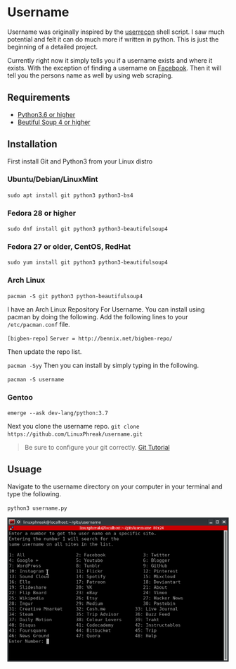 # Username
Username was originally inspired by the [userrecon](http://go.techmeout.org/2L) shell script. I saw much potential and felt it can do much more if written in python. This is just the beginning of a detailed project. 

Currently right now it simply tells you if a username exists and where it exists. With the exception of finding a username on [Facebook](http://go.techmeout.org/2M). Then it will tell you the persons name as well by using web scraping.

## Requirements

* [Python3.6 or higher](http://go.techmeout.org/27)
* [Beutiful Soup 4 or higher](http://go.techmeout.org/2K)

## Installation
First install Git and Python3 from your Linux distro
### Ubuntu/Debian/LinuxMint
`sudo apt install git python3 python3-bs4`

### Fedora 28 or higher
`sudo dnf install git python3 python3-beautifulsoup4`

### Fedora 27 or older, CentOS, RedHat
`sudo yum install git python3 python3-beautifulsoup4`

### Arch Linux
`pacman -S git python3 python-beautifulsoup4`

I have an Arch Linux Repository For Username. You can install using pacman by doing the following.
Add the following lines to your `/etc/pacman.conf` file. 

`[bigben-repo]`
`Server = http://bennix.net/bigben-repo/`

Then update the repo list.

`pacman -Syy`
Then you can install by simply typing in the following.

`pacman -S username`

### Gentoo
`emerge --ask dev-lang/python:3.7`

Next you clone the username repo. 
`git clone https://github.com/LinuxPhreak/username.git`

>Be sure to configure your git correctly. [Git Tutorial](https://techmeout.org/git-tutorial/)

## Usuage
Navigate to the username directory on your computer in your terminal and type the following. 

`python3 username.py`

![Program Running](include/program.png)
